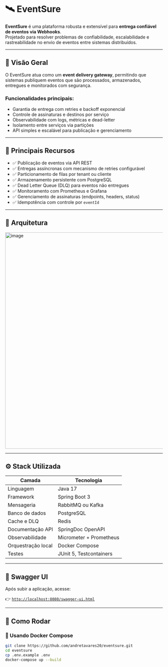 # 🛰️ EventSure

**EventSure** é uma plataforma robusta e extensível para **entrega confiável de eventos via Webhooks**.  
Projetado para resolver problemas de confiabilidade, escalabilidade e rastreabilidade no envio de eventos entre sistemas distribuídos.

---

## 🚀 Visão Geral

O EventSure atua como um **event delivery gateway**, permitindo que sistemas publiquem eventos que são processados, armazenados, entregues e monitorados com segurança.

### Funcionalidades principais:
- Garantia de entrega com retries e backoff exponencial
- Controle de assinaturas e destinos por serviço
- Observabilidade com logs, métricas e dead-letter
- Isolamento entre serviços via partições
- API simples e escalável para publicação e gerenciamento

---

## 🧩 Principais Recursos

- ✅ Publicação de eventos via API REST
- ✅ Entregas assíncronas com mecanismo de retries configurável
- ✅ Particionamento de filas por tenant ou cliente
- ✅ Armazenamento persistente com PostgreSQL
- ✅ Dead Letter Queue (DLQ) para eventos não entregues
- ✅ Monitoramento com Prometheus e Grafana
- ✅ Gerenciamento de assinaturas (endpoints, headers, status)
- ✅ Idempotência com controle por `eventId`

---

## 🧱 Arquitetura

<img width="1612" height="693" alt="image" src="https://github.com/user-attachments/assets/051a4db3-e64c-4058-a0d6-23f22aee72a3" />

---

## ⚙️ Stack Utilizada

| Camada             | Tecnologia                |
|--------------------|---------------------------|
| Linguagem          | Java 17                   |
| Framework          | Spring Boot 3             |
| Mensageria         | RabbitMQ ou Kafka         |
| Banco de dados     | PostgreSQL                |
| Cache e DLQ        | Redis                     |
| Documentação API   | SpringDoc OpenAPI         |
| Observabilidade    | Micrometer + Prometheus   |
| Orquestração local | Docker Compose            |
| Testes             | JUnit 5, Testcontainers   |

---

## 🔎 Swagger UI

Após subir a aplicação, acesse:

👉 [`http://localhost:8080/swagger-ui.html`](http://localhost:8080/swagger-ui.html)

---

## 🧪 Como Rodar

### 🔹 Usando Docker Compose

```bash
git clone https://github.com/andretavares20/eventsure.git
cd eventsure
cp .env.example .env
docker-compose up --build
